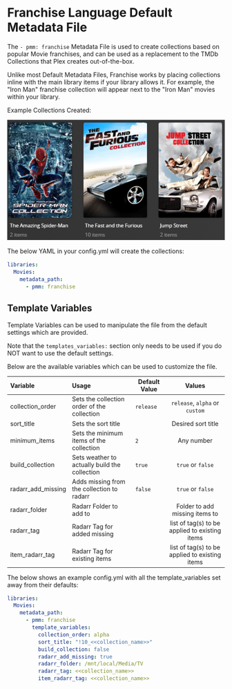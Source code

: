 # Franchise Language Default Metadata File

The `- pmm: franchise` Metadata File is used to  create collections based on popular Movie franchises, and can be used as a replacement to the TMDb Collections that Plex creates out-of-the-box.

Unlike most Default Metadata Files, Franchise works by placing collections inline with the main library items if your library allows it. For example, the "Iron Man" franchise collection will appear next to the "Iron Man" movies within your library.

Example Collections Created:

![](../images/moviefranchise.png)

The below YAML in your config.yml will create the collections:
```yaml
libraries:
  Movies:
    metadata_path:
      - pmm: franchise
```


## Template Variables
Template Variables can be used to manipulate the file from the default settings which are provided. 

Note that the `templates_variables:` section only needs to be used if you do NOT want to use the default settings.

Below are the available variables which can be used to customize the file.


| Variable           | Usage                                         | Default Value |                     Values                     |
|:-------------------|:----------------------------------------------|---------------|:----------------------------------------------:|
| collection_order   | Sets the collection order of the collection   | `release`     |         `release`, `alpha` or `custom`         |
| sort_title         | Sets the sort title                           |               |               Desired sort title               |
| minimum_items      | Sets the minimum items of the collection      | `2`           |                   Any number                   |
| build_collection   | Sets weather to actually build the collection | `true`        |               `true` or `false`                |
| radarr_add_missing | Adds missing from the collection to radarr    | `false`       |               `true` or `false`                |
| radarr_folder      | Radarr Folder to add to                       |               |         Folder to add missing items to         |
| radarr_tag         | Radarr Tag for added missing                  |               | list of tag(s) to be applied to existing items |
| item_radarr_tag    | Radarr Tag for existing items                 |               | list of tag(s) to be applied to existing items |

The below shows an example config.yml with all the template_variables set away from their defaults:

```yaml
libraries:
  Movies:
    metadata_path:
      - pmm: franchise
        template_variables:
          collection_order: alpha
          sort_title: "!10_<<collection_name>>"
          build_collection: false
          radarr_add_missing: true
          radarr_folder: /mnt/local/Media/TV
          radarr_tag: <<collection_name>>
          item_radarr_tag: <<collection_name>>
```

